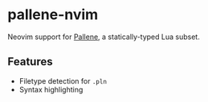 # pallene-nvim

Neovim support for [Pallene](https://pallene-lang.org), a statically-typed Lua subset.

## Features

- Filetype detection for `.pln`
- Syntax highlighting
